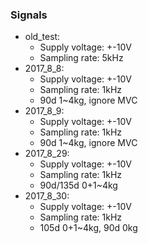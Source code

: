 ### Signals


* old_test:
    - Supply voltage: +-10V
    - Sampling rate: 5kHz
* 2017_8_8:
    - Supply voltage: +-10V
    - Sampling rate: 1kHz
    - 90d 1~4kg, ignore MVC
* 2017_8_9:
    - Supply voltage: +-10V
    - Sampling rate: 1kHz
    - 90d 1~4kg, ignore MVC
* 2017_8_29:
    - Supply voltage: +-10V
    - Sampling rate: 1kHz
    - 90d/135d 0+1~4kg
* 2017_8_30:
    - Supply voltage: +-10V
    - Sampling rate: 1kHz
    - 105d 0+1~4kg, 90d 0kg